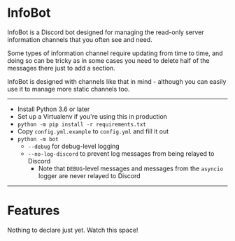 InfoBot
=======

InfoBot is a Discord bot designed for managing the read-only server information channels
that you often see and need. 

Some types of information channel require updating from time to time, and doing so can be 
tricky as in some cases you need to delete half of the messages there just to add a section.

InfoBot is designed with channels like that in mind - although you can easily use it to manage
more static channels too.

---

* Install Python 3.6 or later
* Set up a Virtualenv if you're using this in production
* `python -m pip install -r requirements.txt`
* Copy `config.yml.example` to `config.yml` and fill it out
* `python -m bot`
    * `--debug` for debug-level logging
    * `--no-log-discord` to prevent log messages from being relayed to Discord
        * Note that `DEBUG`-level messages and messages from the `asyncio` logger are never relayed to Discord

---

Features
========

Nothing to declare just yet. Watch this space!

